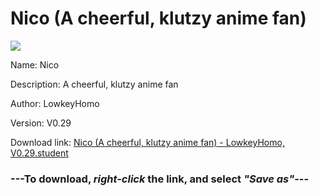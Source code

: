 # Nico (A cheerful, klutzy anime fan)

<img src = "https://raw.githubusercontent.com/Arbiter1223/Daigaku-Gurashi-Custom-Students/master/Students/Files/Nico%20(A%20cheerful%2C%20klutzy%20anime%20fan).png">

Name: Nico

Description: A cheerful, klutzy anime fan

Author: LowkeyHomo

Version: V0.29

Download link: <a href="https://raw.githubusercontent.com/Arbiter1223/Daigaku-Gurashi-Custom-Students/master/Students/Files/Nico%20(A%20cheerful%2C%20klutzy%20anime%20fan)%20-%20LowkeyHomo%2C%20V0.29.student">Nico (A cheerful, klutzy anime fan) - LowkeyHomo, V0.29.student</a>

### ---**To download, _right-click_ the link, and select _"Save as"_**---
